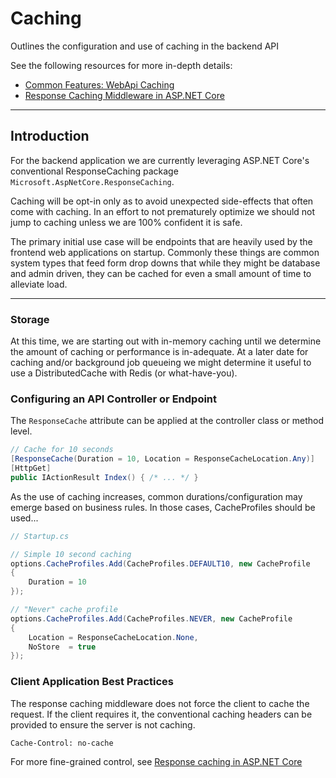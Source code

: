 # Caching

Outlines the configuration and use of caching in the backend API

See the following resources for more in-depth details:

-   [Common Features: WebApi Caching](http://anthonygiretti.com/2018/12/17/common-features-in-asp-net-core-2-2-webapi-caching/)
-   [Response Caching Middleware in ASP.NET Core](https://docs.microsoft.com/en-us/aspnet/core/performance/caching/middleware?view=aspnetcore-3.0)

---

## Introduction

For the backend application we are currently leveraging ASP.NET Core's conventional ResponseCaching package `Microsoft.AspNetCore.ResponseCaching`.

Caching will be opt-in only as to avoid unexpected side-effects that often come with caching. In an effort to not prematurely optimize we should not jump to caching unless we are 100% confident it is safe.

The primary initial use case will be endpoints that are heavily used by the frontend web applications on startup. Commonly these things are common system types that feed form drop downs that while they might be database and admin driven, they can be cached for even a small amount of time to alleviate load.

---

### Storage

At this time, we are starting out with in-memory caching until we determine the amount of caching or performance is in-adequate. At a later date for caching and/or background job queueing we might determine it useful to use a DistributedCache with Redis (or what-have-you).

### Configuring an API Controller or Endpoint

The `ResponseCache` attribute can be applied at the controller class or method level.

```csharp
// Cache for 10 seconds
[ResponseCache(Duration = 10, Location = ResponseCacheLocation.Any)]
[HttpGet]
public IActionResult Index() { /* ... */ }
```

As the use of caching increases, common durations/configuration may emerge based on business rules. In those cases, CacheProfiles should be used...

```csharp
// Startup.cs

// Simple 10 second caching
options.CacheProfiles.Add(CacheProfiles.DEFAULT10, new CacheProfile
{
    Duration = 10
});

// "Never" cache profile
options.CacheProfiles.Add(CacheProfiles.NEVER, new CacheProfile
{
    Location = ResponseCacheLocation.None,
    NoStore  = true
});

```

### Client Application Best Practices

The response caching middleware does not force the client to cache the request. If the client requires it, the conventional caching headers can be provided to ensure the server is not caching.

`Cache-Control: no-cache`

For more fine-grained control, see [Response caching in ASP.NET Core](https://docs.microsoft.com/en-us/aspnet/core/performance/caching/response?view=aspnetcore-3.0)
